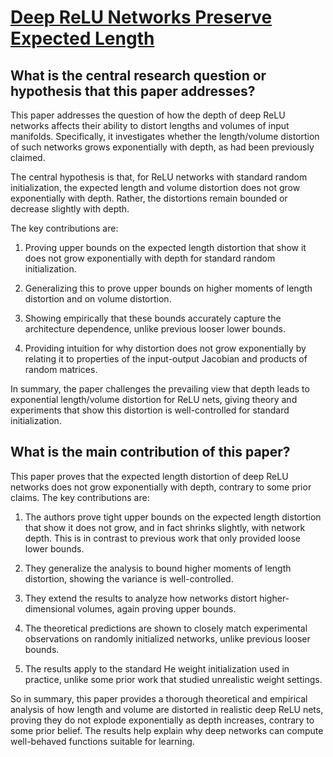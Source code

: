 # [Deep ReLU Networks Preserve Expected Length](https://arxiv.org/abs/2102.10492v2)

## What is the central research question or hypothesis that this paper addresses?

 This paper addresses the question of how the depth of deep ReLU networks affects their ability to distort lengths and volumes of input manifolds. Specifically, it investigates whether the length/volume distortion of such networks grows exponentially with depth, as had been previously claimed. 

The central hypothesis is that, for ReLU networks with standard random initialization, the expected length and volume distortion does not grow exponentially with depth. Rather, the distortions remain bounded or decrease slightly with depth.

The key contributions are:

1) Proving upper bounds on the expected length distortion that show it does not grow exponentially with depth for standard random initialization. 

2) Generalizing this to prove upper bounds on higher moments of length distortion and on volume distortion.

3) Showing empirically that these bounds accurately capture the architecture dependence, unlike previous looser lower bounds.

4) Providing intuition for why distortion does not grow exponentially by relating it to properties of the input-output Jacobian and products of random matrices.

In summary, the paper challenges the prevailing view that depth leads to exponential length/volume distortion for ReLU nets, giving theory and experiments that show this distortion is well-controlled for standard initialization.


## What is the main contribution of this paper?

 This paper proves that the expected length distortion of deep ReLU networks does not grow exponentially with depth, contrary to some prior claims. The key contributions are:

1. The authors prove tight upper bounds on the expected length distortion that show it does not grow, and in fact shrinks slightly, with network depth. This is in contrast to previous work that only provided loose lower bounds.

2. They generalize the analysis to bound higher moments of length distortion, showing the variance is well-controlled. 

3. They extend the results to analyze how networks distort higher-dimensional volumes, again proving upper bounds. 

4. The theoretical predictions are shown to closely match experimental observations on randomly initialized networks, unlike previous looser bounds. 

5. The results apply to the standard He weight initialization used in practice, unlike some prior work that studied unrealistic weight settings.

So in summary, this paper provides a thorough theoretical and empirical analysis of how length and volume are distorted in realistic deep ReLU nets, proving they do not explode exponentially as depth increases, contrary to some prior belief. The results help explain why deep networks can compute well-behaved functions suitable for learning.

